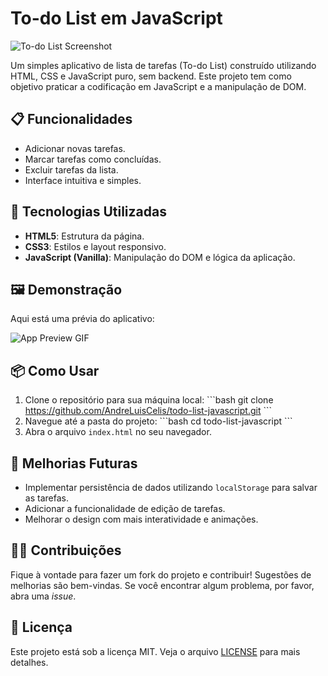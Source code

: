 
# To-do List em JavaScript

![To-do List Screenshot](https://via.placeholder.com/800x400)

Um simples aplicativo de lista de tarefas (To-do List) construído utilizando HTML, CSS e JavaScript puro, sem backend. Este projeto tem como objetivo praticar a codificação em JavaScript e a manipulação de DOM.

## 📋 Funcionalidades

- Adicionar novas tarefas.
- Marcar tarefas como concluídas.
- Excluir tarefas da lista.
- Interface intuitiva e simples.
  
## 🚀 Tecnologias Utilizadas

- **HTML5**: Estrutura da página.
- **CSS3**: Estilos e layout responsivo.
- **JavaScript (Vanilla)**: Manipulação do DOM e lógica da aplicação.

## 🖼️ Demonstração

Aqui está uma prévia do aplicativo:

![App Preview GIF](https://via.placeholder.com/400x300)

## 📦 Como Usar

1. Clone o repositório para sua máquina local:
   \`\`\`bash
   git clone https://github.com/AndreLuisCelis/todo-list-javascript.git
   \`\`\`
2. Navegue até a pasta do projeto:
   \`\`\`bash
   cd todo-list-javascript
   \`\`\`
3. Abra o arquivo `index.html` no seu navegador.

## 🚧 Melhorias Futuras

- Implementar persistência de dados utilizando `localStorage` para salvar as tarefas.
- Adicionar a funcionalidade de edição de tarefas.
- Melhorar o design com mais interatividade e animações.

## 👨‍💻 Contribuições

Fique à vontade para fazer um fork do projeto e contribuir! Sugestões de melhorias são bem-vindas. Se você encontrar algum problema, por favor, abra uma _issue_.

## 📄 Licença

Este projeto está sob a licença MIT. Veja o arquivo [LICENSE](LICENSE) para mais detalhes.
